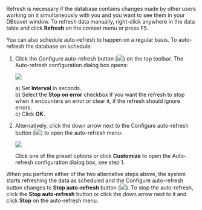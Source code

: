 Refresh is necessary if the database contains changes made by other users working on it simultaneously with you and you want to see them in your DBeaver window. To refresh data manually, right-click anywhere in the data table and click **Refresh** on the context menu or press <kbd>F5</kbd>.

You can also schedule auto-refresh to happen on a regular basis. To auto-refresh the database on schedule:
1. Click the Configure auto-refresh button (<img src="https://www.dropbox.com/s/p0anag8mf3iw77m/Configure%20auto-refresh%20button.png?raw=1"/>) on the top toolbar. The Auto-refresh configuration dialog box opens:

   <img src="https://www.dropbox.com/s/p6yg57qvl1ov443/Auto-refresh%20configuration%20window.png?raw=1"/>  

   a) Set **Interval** in seconds.  
   b) Select the **Stop on error** checkbox if you want the refresh to stop when it encounters an error or clear it, if the refresh should ignore errors.  
   c) Click **OK**. 

2. Alternatively, click the down arrow next to the Configure auto-refresh button (<img src="https://www.dropbox.com/s/xky5kezvbcfocg3/Arrow%20next%20to%20auto-refresh.png?raw=1"/>) to open the auto-refresh menu:

   <img src="https://www.dropbox.com/s/oxgkdwvijs02lcz/Auto-refresh%20menu.png?raw=1"/>  

   Click one of the preset options or click **Customize** to open the Auto-refresh configuration dialog box, see step 1.  

When you perform either of the two alternative steps above, the system starts refreshing the data as scheduled and the Configure auto-refresh button changes to **Stop auto-refresh** button (<img src="https://www.dropbox.com/s/8a73fnoldsau60u/Auto-refresh%20on.png?raw=1"/>).  To stop the auto-refresh, click the **Stop auto-refresh** button or click the down arrow next to it and click **Stop** on the auto-refresh menu.
